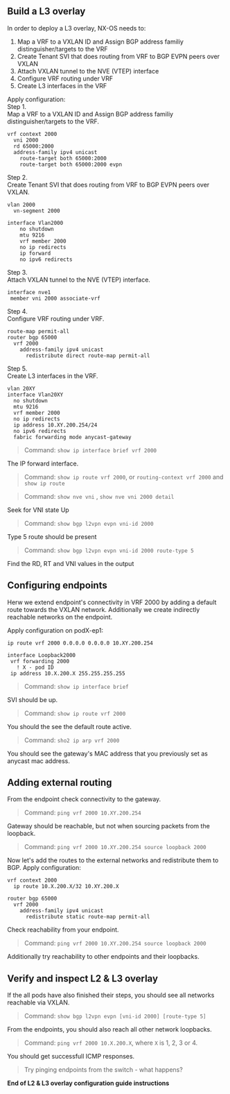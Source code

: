 
## Build a L3 overlay

In order to deploy a L3 overlay, NX-OS needs to:
1. Map a VRF to a VXLAN ID and Assign BGP address familiy distinguisher/targets to the VRF
2. Create Tenant SVI that does routing from VRF to BGP EVPN peers over VXLAN
3. Attach VXLAN tunnel to the NVE (VTEP) interface
4. Configure VRF routing under VRF
5. Create L3 interfaces in the VRF

Apply configuration:  
Step 1.  
Map a VRF to a VXLAN ID and Assign BGP address familiy distinguisher/targets to the VRF.
```
vrf context 2000
  vni 2000
  rd 65000:2000
  address-family ipv4 unicast
    route-target both 65000:2000
    route-target both 65000:2000 evpn 
```
Step 2.  
Create Tenant SVI that does routing from VRF to BGP EVPN peers over VXLAN.
```
vlan 2000
  vn-segment 2000

interface Vlan2000
    no shutdown
    mtu 9216
    vrf member 2000
    no ip redirects
    ip forward
    no ipv6 redirects
```
Step 3.  
Attach VXLAN tunnel to the NVE (VTEP) interface.
```
interface nve1
 member vni 2000 associate-vrf
```
Step 4.  
Configure VRF routing under VRF.
```
route-map permit-all
router bgp 65000
  vrf 2000
    address-family ipv4 unicast
      redistribute direct route-map permit-all
```
Step 5.  
Create L3 interfaces in the VRF.
```
vlan 20XY
interface Vlan20XY
  no shutdown
  mtu 9216
  vrf member 2000
  no ip redirects
  ip address 10.XY.200.254/24
  no ipv6 redirects
  fabric forwarding mode anycast-gateway
```

> Command: `show ip interface brief vrf 2000`  
  
The IP forward interface.  
  
> Command: `show ip route vrf 2000`, or `routing-context vrf 2000` and `show ip route`  

> Command: `show nve vni` , `show nve vni 2000 detail`  
  
Seek for VNI state Up  

> Command: `show bgp l2vpn evpn vni-id 2000`  
  
Type 5 route should be present  

> Command: `show bgp l2vpn evpn vni-id 2000 route-type 5`  
  
Find the RD, RT and VNI values in the output  

## Configuring endpoints

Herw we extend endpoint's connectivity in VRF 2000 by adding a default route towards the VXLAN network.
Additionally we create indirectly reachable networks on the endpoint.  
  
Apply configuration on podX-ep1:
```
ip route vrf 2000 0.0.0.0 0.0.0.0 10.XY.200.254

interface Loopback2000
 vrf forwarding 2000
   ! X - pod ID
 ip address 10.X.200.X 255.255.255.255

```

> Command: `show ip interface brief`  

SVI should be up.
> Command: `show ip route vrf 2000`  

You should the see the default route active.  

> Command: `sho2 ip arp vrf 2000`  

You should see the gateway's MAC address that you previously set as anycast mac address.

## Adding external routing

From the endpoint check connectivity to the gateway.

> Command: `ping vrf 2000 10.XY.200.254`  
  
Gateway should be reachable, but not when sourcing packets from the loopback.
> Command: `ping vrf 2000 10.XY.200.254 source loopback 2000`  
  
Now let's add the routes to the external networks and redistribute them to BGP.
Apply configuration:
```
vrf context 2000
  ip route 10.X.200.X/32 10.XY.200.X

router bgp 65000
  vrf 2000
    address-family ipv4 unicast
      redistribute static route-map permit-all
```

Check reachability from your endpoint.
> Command: `ping vrf 2000 10.XY.200.254 source loopback 2000`  
  
Additionally try reachability to other endpoints and their loopbacks.

## Verify and inspect L2 & L3 overlay

If the all pods have also finished their steps, you should see all networks reachable via VXLAN.
> Command: `show bgp l2vpn evpn [vni-id 2000] [route-type 5]`  
  
From the endpoints, you should also reach all other network loopbacks.  
> Command: `ping vrf 2000 10.X.200.X`, where `X` is 1, 2, 3 or 4.  
  
You should get successfull ICMP responses.
  
> Try pinging endpoints from the switch - what happens?  
  
**End of L2 & L3 overlay configuration guide instructions**
